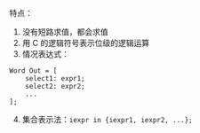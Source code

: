特点：
1. 没有短路求值，都会求值
2. 用 C 的逻辑符号表示位级的逻辑运算
3. 情况表达式：
```
Word Out = [
	select1: expr1;
    select2: expr2;
	...
];
```
4. 集合表示法：`iexpr in {iexpr1, iexpr2, ...};`